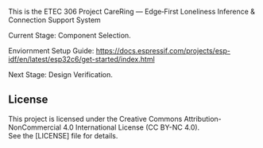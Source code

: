 This is the ETEC 306 Project
CareRing — Edge‑First Loneliness Inference & Connection Support System 


Current Stage: Component Selection.

Enviornment Setup Guide:
https://docs.espressif.com/projects/esp-idf/en/latest/esp32c6/get-started/index.html


Next Stage: Design Verification.

## License
This project is licensed under the Creative Commons Attribution-NonCommercial 4.0 International License (CC BY-NC 4.0).  
See the [LICENSE] file for details.
